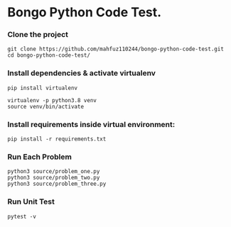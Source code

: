 # Bongo Python Code Test.

### Clone the project

```
git clone https://github.com/mahfuz110244/bongo-python-code-test.git
cd bongo-python-code-test/
```

### Install dependencies & activate virtualenv

```
pip install virtualenv

virtualenv -p python3.8 venv
source venv/bin/activate
```

### Install requirements inside virtual environment:
```
pip install -r requirements.txt
```

### Run Each Problem
```
python3 source/problem_one.py
python3 source/problem_two.py
python3 source/problem_three.py
```

### Run Unit Test
```
pytest -v
```